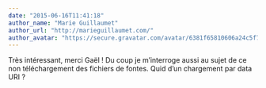 ```yaml
---
date: "2015-06-16T11:41:18"
author_name: "Marie Guillaumet"
author_url: "http://marieguillaumet.com/"
author_avatar: "https://secure.gravatar.com/avatar/6381f65810606a24c5f7086d072342f2?s=48&d=mm&r=g"
---
```

Très intéressant, merci Gaël ! Du coup je m’interroge aussi au sujet de ce non téléchargement des fichiers de fontes. Quid d’un chargement par data URI ?